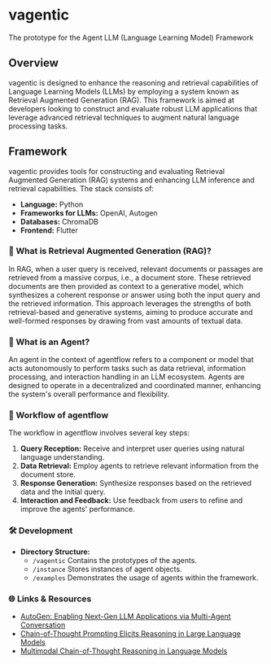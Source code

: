 # vagentic
The prototype for the Agent LLM (Language Learning Model) Framework

## Overview
vagentic is designed to enhance the reasoning and retrieval capabilities of Language Learning Models (LLMs) by employing a system known as Retrieval Augmented Generation (RAG). This framework is aimed at developers looking to construct and evaluate robust LLM applications that leverage advanced retrieval techniques to augment natural language processing tasks.

## Framework

vagentic provides tools for constructing and evaluating Retrieval Augmented Generation (RAG) systems and enhancing LLM inference and retrieval capabilities. The stack consists of:

- **Language:** Python
- **Frameworks for LLMs:** OpenAI, Autogen
- **Databases:** ChromaDB
- **Frontend:** Flutter

### 📖 What is Retrieval Augmented Generation (RAG)?

In RAG, when a user query is received, relevant documents or passages are retrieved from a massive corpus, i.e., a document store. These retrieved documents are then provided as context to a generative model, which synthesizes a coherent response or answer using both the input query and the retrieved information. This approach leverages the strengths of both retrieval-based and generative systems, aiming to produce accurate and well-formed responses by drawing from vast amounts of textual data.

### 📖 What is an Agent?

An agent in the context of agentflow refers to a component or model that acts autonomously to perform tasks such as data retrieval, information processing, and interaction handling in an LLM ecosystem. Agents are designed to operate in a decentralized and coordinated manner, enhancing the system's overall performance and flexibility.

### 🚀 Workflow of agentflow

The workflow in agentflow involves several key steps:
1. **Query Reception:** Receive and interpret user queries using natural language understanding.
2. **Data Retrieval:** Employ agents to retrieve relevant information from the document store.
3. **Response Generation:** Synthesize responses based on the retrieved data and the initial query.
4. **Interaction and Feedback:** Use feedback from users to refine and improve the agents' performance.

### 🛠️ Development

- **Directory Structure:**
  - `/vagentic` Contains the prototypes of the agents.
  - `/instance` Stores instances of agent objects.
  - `/examples` Demonstrates the usage of agents within the framework.

### 🌐 Links & Resources

- [AutoGen: Enabling Next-Gen LLM Applications via Multi-Agent Conversation](https://arxiv.org/abs/2308.08155)
- [Chain-of-Thought Prompting Elicits Reasoning in Large Language Models](https://arxiv.org/abs/2201.11903)
- [Multimodal Chain-of-Thought Reasoning in Language Models](https://arxiv.org/abs/2302.00923)